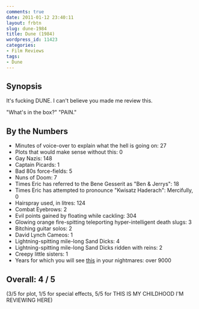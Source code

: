 ```yaml
---
comments: true
date: 2011-01-12 23:40:11
layout: frbtn
slug: dune-1984
title: Dune (1984)
wordpress_id: 11423
categories:
- Film Reviews
tags:
- Dune
---
```


## Synopsis

It's fucking DUNE.  I can't believe you made me review this.

"What's in the box?"  "PAIN."

## By the Numbers

  * Minutes of voice-over to explain what the hell is going on: 27
  * Plots that would make sense without this: 0
  * Gay Nazis: 148
  * Captain Picards: 1
  * Bad 80s force-fields: 5
  * Nuns of Doom: 7
  * Times Eric has referred to the Bene Gesserit as "Ben & Jerrys": 18
  * Times Eric has attempted to pronounce "Kwisatz Haderach": Mercifully, 0
  * Hairspray used, in litres: 124
  * Combat Eyebrows: 2
  * Evil points gained by floating while cackling: 304
  * Glowing orange fire-spitting teleporting hyper-intelligent death slugs: 3
  * Bitching guitar solos: 2
  * David Lynch Cameos: 1
  * Lightning-spitting mile-long Sand Dicks: 4
  * Lightning-spitting mile-long Sand Dicks ridden with reins: 2
  * Creepy little sisters: 1
  * Years for which you will see [this](http://www.imdb.com/media/rm159094784/ch0008383) in your nightmares: over 9000

## Overall: 4 / 5

(3/5 for plot, 1/5 for special effects, 5/5 for THIS IS MY CHILDHOOD I'M REVIEWING HERE)
